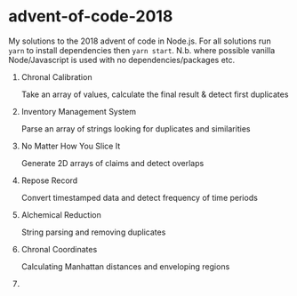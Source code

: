 # advent-of-code-2018
My solutions to the 2018 advent of code in Node.js.
For all solutions run `yarn` to install dependencies then `yarn start`.
N.b. where possible vanilla Node/Javascript is used with no dependencies/packages etc.

1. Chronal Calibration

    Take an array of values, calculate the final result & detect first duplicates

2. Inventory Management System

    Parse an array of strings looking for duplicates and similarities

3. No Matter How You Slice It

    Generate 2D arrays of claims and detect overlaps

4. Repose Record

    Convert timestamped data and detect frequency of time periods

5. Alchemical Reduction

    String parsing and removing duplicates

6. Chronal Coordinates

    Calculating Manhattan distances and enveloping regions

7.